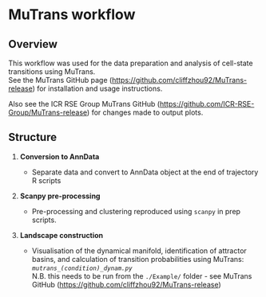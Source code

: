 # MuTrans workflow

## Overview

This workflow was used for the data preparation and analysis of cell-state transitions using MuTrans.\
See the MuTrans GitHub page (https://github.com/cliffzhou92/MuTrans-release) for installation and usage instructions.

Also see the ICR RSE Group MuTrans GitHub (https://github.com/ICR-RSE-Group/MuTrans-release) for changes made to output plots.

## Structure

1. **Conversion to AnnData** 
   - Separate data and convert to AnnData object at the end of trajectory R scripts

2. **Scanpy pre-processing**
   - Pre-processing and clustering reproduced using `scanpy` in prep scripts.

3. **Landscape construction**
   - Visualisation of the dynamical manifold, identification of attractor basins, and calculation of transition probabilities using MuTrans: *`mutrans_(condition)_dynam.py`*\
     N.B. this needs to be run from the ``./Example/`` folder - see MuTrans GitHub (https://github.com/cliffzhou92/MuTrans-release)
